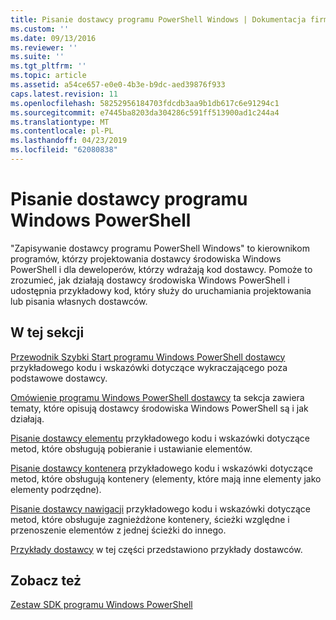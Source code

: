 ```yaml
---
title: Pisanie dostawcy programu PowerShell Windows | Dokumentacja firmy Microsoft
ms.custom: ''
ms.date: 09/13/2016
ms.reviewer: ''
ms.suite: ''
ms.tgt_pltfrm: ''
ms.topic: article
ms.assetid: a54ce657-e0e0-4b3e-b9dc-aed39876f933
caps.latest.revision: 11
ms.openlocfilehash: 58252956184703fdcdb3aa9b1db617c6e91294c1
ms.sourcegitcommit: e7445ba8203da304286c591ff513900ad1c244a4
ms.translationtype: MT
ms.contentlocale: pl-PL
ms.lasthandoff: 04/23/2019
ms.locfileid: "62080838"
---
```

# <a name="writing-a-windows-powershell-provider"></a>Pisanie dostawcy programu Windows PowerShell

"Zapisywanie dostawcy programu PowerShell Windows" to kierownikom programów, którzy projektowania dostawcy środowiska Windows PowerShell i dla deweloperów, którzy wdrażają kod dostawcy. Pomoże to zrozumieć, jak działają dostawcy środowiska Windows PowerShell i udostępnia przykładowy kod, który służy do uruchamiania projektowania lub pisania własnych dostawców.

## <a name="in-this-section"></a>W tej sekcji

[Przewodnik Szybki Start programu Windows PowerShell dostawcy](./windows-powershell-provider-quickstart.md) przykładowego kodu i wskazówki dotyczące wykraczającego poza podstawowe dostawcy.

[Omówienie programu Windows PowerShell dostawcy](./windows-powershell-provider-overview.md) ta sekcja zawiera tematy, które opisują dostawcy środowiska Windows PowerShell są i jak działają.

[Pisanie dostawcy elementu](./writing-an-item-provider.md) przykładowego kodu i wskazówki dotyczące metod, które obsługują pobieranie i ustawianie elementów.

[Pisanie dostawcy kontenera](./writing-a-container-provider.md) przykładowego kodu i wskazówki dotyczące metod, które obsługują kontenery (elementy, które mają inne elementy jako elementy podrzędne).

[Pisanie dostawcy nawigacji](./writing-a-navigation-provider.md) przykładowego kodu i wskazówki dotyczące metod, które obsługuje zagnieżdżone kontenery, ścieżki względne i przenoszenie elementów z jednej ścieżki do innego.

[Przykłady dostawcy](./provider-samples.md) w tej części przedstawiono przykłady dostawców.

## <a name="see-also"></a>Zobacz też

[Zestaw SDK programu Windows PowerShell](../windows-powershell-reference.md)